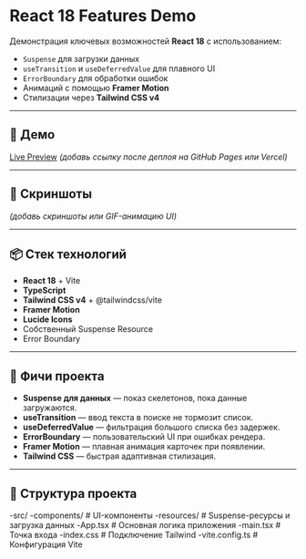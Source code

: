# React 18 Features Demo

Демонстрация ключевых возможностей **React 18** с использованием:
- `Suspense` для загрузки данных
- `useTransition` и `useDeferredValue` для плавного UI
- `ErrorBoundary` для обработки ошибок
- Анимаций с помощью **Framer Motion**
- Стилизации через **Tailwind CSS v4**

---

## 🚀 Демо
[Live Preview](https://viatcheslav-malahov.github.io/React18Features/) _(добавь ссылку после деплоя на GitHub Pages или Vercel)_

---

## 📸 Скриншоты
_(добавь скриншоты или GIF-анимацию UI)_

---

## 📦 Стек технологий
- **React 18** + Vite
- **TypeScript**
- **Tailwind CSS v4** + @tailwindcss/vite
- **Framer Motion**
- **Lucide Icons**
- Собственный Suspense Resource
- Error Boundary

---

## 🧩 Фичи проекта
- **Suspense для данных** — показ скелетонов, пока данные загружаются.
- **useTransition** — ввод текста в поиске не тормозит список.
- **useDeferredValue** — фильтрация большого списка без задержек.
- **ErrorBoundary** — пользовательский UI при ошибках рендера.
- **Framer Motion** — плавная анимация карточек при появлении.
- **Tailwind CSS** — быстрая адаптивная стилизация.

---

## 📂 Структура проекта
-src/
-components/ # UI-компоненты
-resources/ # Suspense-ресурсы и загрузка данных
-App.tsx # Основная логика приложения
-main.tsx # Точка входа
-index.css # Подключение Tailwind
-vite.config.ts # Конфигурация Vite